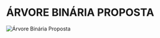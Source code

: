 # ÁRVORE BINÁRIA PROPOSTA

![Árvore Binária Proposta](https://raw.githubusercontent.com/LucasG4K/Exercicio1-AEDSII/main/Atv-C%2B%2B.png)
